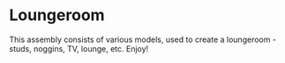 Loungeroom
==========

This assembly consists of various models, used to create a loungeroom - studs, noggins, TV, lounge, etc.  Enjoy!
